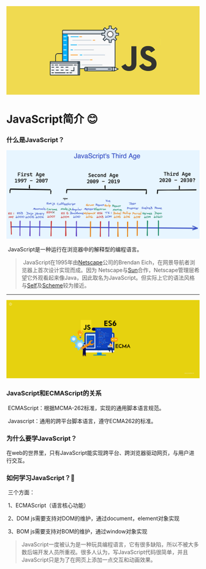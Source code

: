 ![](file_img/js_02.jpeg)



# JavaScript简介 😊



### 什么是JavaScript？

![](file_img/js_06.png)

​		JavaScript是一种运行在浏览器中的解释型的编程语言。

> ​		JavaScript在1995年由[Netscape](https://baike.baidu.com/item/Netscape/2778944)公司的Brendan Eich，在网景导航者浏览器上首次设计实现而成。因为		Netscape与[Sun](https://baike.baidu.com/item/Sun/69463)合作，Netscape管理层希望它外观看起来像Java，因此取名为JavaScript。但实际上它的语法风格与[Self](https://baike.baidu.com/item/Self/4959923)及[Scheme](https://baike.baidu.com/item/Scheme/8379129)较为接近。



------

![](file_img/js07.jpeg)

### JavaScript和ECMAScript的关系

​	ECMAScript：根据MCMA-262标准，实现的通用脚本语言规范。

​	Javascript：通用的跨平台脚本语言，遵守ECMA262的标准。



### 为什么要学JavaScript？

​		在web的世界里，只有JavaScript能实现跨平台、跨浏览器驱动网页，与用户进行交互。



### 如何学习JavaScript？🤔️

​		三个方面：

​				1、ECMAScript（语言核心功能）

​				2、DOM  js需要支持对DOM的维护，通过document，element对象实现

​				3、BOM  js需要支持对BOM的维护，通过window对象实现

> JavaScript一度被认为是一种玩具编程语言，它有很多缺陷，所以不被大多数后端开发人员所重视。很多人认为，写JavaScript代码很简单，并且JavaScript只是为了在网页上添加一点交互和动画效果。



